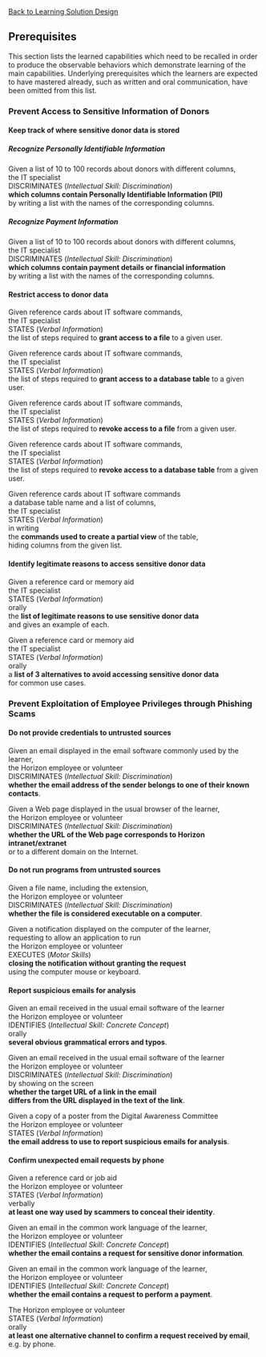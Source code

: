 [Back to Learning Solution Design](600-LEARNING-SOLUTION-DESIGN.md)
## Prerequisites

This section lists the learned capabilities which need to be recalled
in order to produce the observable behaviors which demonstrate learning
of the main capabilities. Underlying prerequisites which the learners are
expected to have mastered already, such as written and oral communication,
have been omitted from this list.

### Prevent Access to Sensitive Information of Donors

#### Keep track of where sensitive donor data is stored

##### Recognize Personally Identifiable Information

Given a list of 10 to 100 records about donors with different columns,  
the IT specialist  
DISCRIMINATES (*Intellectual Skill: Discrimination*)  
**which columns contain Personally Identifiable Information (PII)**  
by writing a list with the names of the corresponding columns.

##### Recognize Payment Information

Given a list of 10 to 100 records about donors with different columns,  
the IT specialist  
DISCRIMINATES (*Intellectual Skill: Discrimination*)  
**which columns contain payment details or financial information**  
by writing a list with the names of the corresponding columns.

#### Restrict access to donor data

Given reference cards about IT software commands,  
the IT specialist  
STATES (*Verbal Information*)  
the list of steps required to **grant access to a file** to a given user.

Given reference cards about IT software commands,  
the IT specialist  
STATES (*Verbal Information*)  
the list of steps required to **grant access to a database table** to a given user.

Given reference cards about IT software commands,  
the IT specialist  
STATES (*Verbal Information*)  
the list of steps required to **revoke access to a file** from a given user.

Given reference cards about IT software commands,  
the IT specialist  
STATES (*Verbal Information*)  
the list of steps required to **revoke access to a database table** from a given user.

Given reference cards about IT software commands  
a database table name and a list of columns,  
the IT specialist  
STATES (*Verbal Information*)  
in writing  
the **commands used to create a partial view** of the table,  
hiding columns from the given list.

#### Identify legitimate reasons to access sensitive donor data

Given a reference card or memory aid  
the IT specialist  
STATES (*Verbal Information*)  
orally  
the **list of legitimate reasons to use sensitive donor data**  
and gives an example of each.

Given a reference card or memory aid  
the IT specialist  
STATES (*Verbal Information*)  
orally  
a **list of 3 alternatives to avoid accessing sensitive donor data**  
for common use cases.

### Prevent Exploitation of Employee Privileges through Phishing Scams

#### Do not provide credentials to untrusted sources

Given an email displayed in the email software commonly used by the learner,  
the Horizon employee or volunteer  
DISCRIMINATES (*Intellectual Skill: Discrimination*)  
**whether the email address of the sender belongs to one of their known contacts**.

Given a Web page displayed in the usual browser of the learner,  
the Horizon employee or volunteer  
DISCRIMINATES (*Intellectual Skill: Discrimination*)  
**whether the URL of the Web page corresponds to Horizon intranet/extranet**  
or to a different domain on the Internet.

#### Do not run programs from untrusted sources

Given a file name, including the extension,  
the Horizon employee or volunteer  
DISCRIMINATES (*Intellectual Skill: Discrimination*)  
**whether the file is considered executable on a computer**.

Given a notification displayed on the computer of the learner,  
requesting to allow an application to run  
the Horizon employee or volunteer  
EXECUTES (*Motor Skills*)  
**closing the notification without granting the request**  
using the computer mouse or keyboard.

#### Report suspicious emails for analysis

Given an email received in the usual email software of the learner  
the Horizon employee or volunteer  
IDENTIFIES (*Intellectual Skill: Concrete Concept*)  
orally  
**several obvious grammatical errors and typos**.

Given an email received in the usual email software of the learner  
the Horizon employee or volunteer  
DISCRIMINATES (*Intellectual Skill: Discrimination*)  
by showing on the screen  
**whether the target URL of a link in the email  
differs from the URL displayed in the text of the link**.

Given a copy of a poster from the Digital Awareness Committee  
the Horizon employee or volunteer  
STATES (*Verbal Information*)  
**the email address to use to report suspicious emails for analysis**.

#### Confirm unexpected email requests by phone

Given a reference card or job aid  
the Horizon employee or volunteer  
STATES (*Verbal Information*)  
verbally  
**at least one way used by scammers to conceal their identity**.

Given an email in the common work language of the learner,  
the Horizon employee or volunteer  
IDENTIFIES (*Intellectual Skill: Concrete Concept*)  
**whether the email contains a request for sensitive donor information**.

Given an email in the common work language of the learner,  
the Horizon employee or volunteer  
IDENTIFIES (*Intellectual Skill: Concrete Concept*)  
**whether the email contains a request to perform a payment**.

The Horizon employee or volunteer  
STATES (*Verbal Information*)  
orally  
**at least one alternative channel to confirm a request received by email**,  
e.g. by phone.
